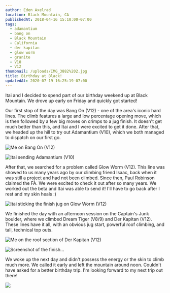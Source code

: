 ```yaml
---
author: Eden Axelrad
location: Black Mountain, CA
publishedAt: 2018-04-16 15:10:00-07:00
tags:
  - adamantium
  - bang on
  - Black Mountain
  - California
  - der kapitan
  - glow worm
  - granite
  - V10
  - V12
thumbnail: /uploads/IMG_3882%202.jpg
title: Birthday at Black!
updatedAt: 2020-07-19 16:25:19-07:00
---
```


Itai and I decided to spend part of our birthday weekend up at Black Mountain. We drove up early on Friday and quickly got started!

Our first stop of the day was Bang On (V12) - one of the area's iconic hard lines. The climb features a large and low percentage opening move, which is then followed by a few big moves on crimps to a jug finish. It doesn't get much better than this, and Itai and I were excited to get it done. After that, we headed up the hill to try out Adamantium (V10), which we both managed to dispatch on our first go.

![Me on Bang On (V12)](/uploads/IMG_3882%202.jpg)

![Itai sending Adamantium (V10)](/uploads/IMG_3892%202.jpg)

After that, we searched for a problem called Glow Worm (V12). This line was showed to us many years ago by our climbing friend Isaac, back when it was still a project and had not been climbed. Since then, Paul Robinson claimed the FA. We were excited to check it out after so many years. We worked out the beta and Itai was able to send it! I'll have to go back after I rest and my skin heals :)

![Itai sticking the finish jug on Glow Worm (V12)](/uploads/IMG_3902.jpg)

We finished the day with an afternoon session on the Captain's Junk boulder, where we climbed Dream Tiger (V8/9) and Der Kapitan (V12). These lines have it all, with an obvious jug start, powerful roof climbing, and tall, technical top outs.

![Me on the roof section of Der Kapitan (V12)](/uploads/IMG_3908.jpg)

![Screenshot of the finish...](/uploads/Screen%20Shot%202018-04-16%20at%203.08.23%20PM.jpg)

We woke up the next day and didn't possess the energy or the skin to climb much more. We called it early and left the mountain around noon. Couldn't have asked for a better birthday trip. I'm looking forward to my next trip out there!

![](/uploads/IMG_4597.JPG)
